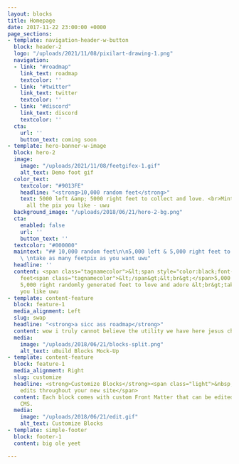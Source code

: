 ```yaml
---
layout: blocks
title: Homepage
date: 2017-11-22 23:00:00 +0000
page_sections:
- template: navigation-header-w-button
  block: header-2
  logo: "/uploads/2021/11/08/pixilart-drawing-1.png"
  navigation:
  - link: "#roadmap"
    link_text: roadmap
    textcolor: ''
  - link: "#twitter"
    link_text: twitter
    textcolor: ''
  - link: "#discord"
    link_text: discord
    textcolor: ''
  cta:
    url: ''
    button_text: coming soon
- template: hero-banner-w-image
  block: hero-2
  image:
    image: "/uploads/2021/11/08/feetgifex-1.gif"
    alt_text: Demo foot gif
  color_text:
    textcolor: "#9013FE"
    headline: "<strong>10,000 random feet</strong>"
    text: 5000 left &amp; 5000 right feet to collect and love. <br>Mint one and take
      all the pix you like - uwu
  background_image: "/uploads/2018/06/21/hero-2-bg.png"
  cta:
    enabled: false
    url: ''
    button_text: ''
  textcolor: "#000000"
  maintext: "## 10,000 random feet\n\n5,000 left & 5,000 right feet to love and adore
    \ \ntake as many feetpix as you want uwu"
  headline: ''
  content: <span class="tagnamecolor">&lt;span style="color:black;font-weight:bold;font-size:32px"&gt;</span>10,000
    feet<span class="tagnamecolor">&lt;/span&gt;&lt;br&gt;</span>5,000 left &amp;
    5,000 right randomly generated feet to love and adore &lt;br&gt;take all the pix
    you like uwu
- template: content-feature
  block: feature-1
  media_alignment: Left
  slug: swap
  headline: "<strong>a sicc ass roadmap</strong>"
  content: wow i truly cannot believe the utility we have here jesus christ
  media:
    image: "/uploads/2018/06/21/blocks-split.png"
    alt_text: uBuild Blocks Mock-Up
- template: content-feature
  block: feature-1
  media_alignment: Right
  slug: customize
  headline: <strong>Customize Blocks</strong><span class="light">&nbsp;to make quick
    edits throughout your new site</span>
  content: Each block comes with custom Front Matter that can be edited in Forestry
    CMS.
  media:
    image: "/uploads/2018/06/21/edit.gif"
    alt_text: Customize Blocks
- template: simple-footer
  block: footer-1
  content: big ole yeet

---
```

